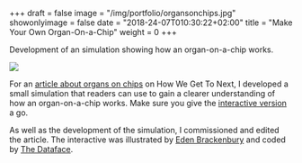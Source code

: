 +++
draft = false
image = "/img/portfolio/organsonchips.jpg"
showonlyimage = false
date = "2018-24-07T010:30:22+02:00"
title = "Make Your Own Organ-On-a-Chip"
weight = 0
+++

Development of an simulation showing how an organ-on-a-chip works.

<!--more-->

![](/img/portfolio/organsonchips.jpg)

For an [article about organs on chips](https://series.howwegettonext.com/all/simulating-organs-on-chips/) on How We Get To Next, I developed a small simulation that readers can use to gain a clearer understanding of how an organ-on-a-chip works. Make sure you give the [interactive version](https://series.howwegettonext.com/all/simulating-organs-on-chips/) a go.

As well as the development of the simulation, I commissioned and edited the article. The interactive was illustrated by [Eden Brackenbury](http://edenbrack.com/) and coded by [The Dataface](http://thedataface.com/).